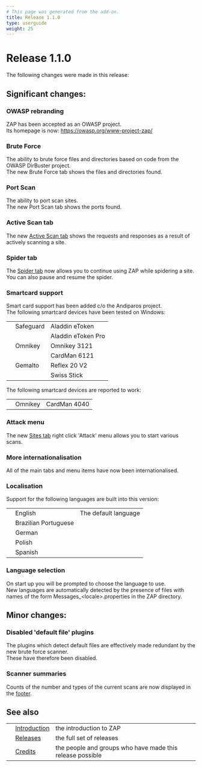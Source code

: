 ```yaml
---
# This page was generated from the add-on.
title: Release 1.1.0
type: userguide
weight: 25
---
```


# Release 1.1.0

The following changes were made in this release:

## Significant changes:

### OWASP rebranding

ZAP has been accepted as an OWASP project.  
Its homepage is now: https://owasp.org/www-project-zap/

### Brute Force

The ability to brute force files and directories based on code from the OWASP DirBuster project.   
The new Brute Force tab shows the files and directories found.

### Port Scan

The ability to port scan sites.   
The new Port Scan tab shows the ports found.

### Active Scan tab

The new [Active Scan tab](/docs/desktop/ui/tabs/ascan/) shows the requests and responses as a result of actively scanning a site.

### Spider tab

The [Spider tab](/docs/desktop/ui/tabs/spider/) now allows you to continue using ZAP while spidering a site.  
You can also pause and resume the spider.

### Smartcard support

Smart card support has been added c/o the Andiparos project.  
The following smartcard devices have been tested on Windows:

|   |           |                    |
|---|-----------|--------------------|
|   | Safeguard | Aladdin eToken     |
|   |           | Aladdin eToken Pro |
|   | Omnikey   | Omnikey 3121       |
|   |           | CardMan 6121       |
|   | Gemalto   | Reflex 20 V2       |
|   |           | Swiss Stick        |

The following smartcard devices are reported to work:

|   |         |              |
|---|---------|--------------|
|   | Omnikey | CardMan 4040 |

### Attack menu

The new [Sites tab](/docs/desktop/ui/tabs/sites/) right click 'Attack' menu allows you to start various scans.

### More internationalisation

All of the main tabs and menu items have now been internationalised.

### Localisation

Support for the following languages are built into this version:

|   |                      |                      |
|---|----------------------|----------------------|
|   | English              | The default language |
|   | Brazilian Portuguese |                      |
|   | German               |                      |
|   | Polish               |                      |
|   | Spanish              |                      |

### Language selection

On start up you will be prompted to choose the language to use.  
New languages are automatically detected by the presence of files with names of the form Messages_\<locale\>.properties in the ZAP directory.

## Minor changes:

### Disabled 'default file' plugins

The plugins which detect default files are effectively made redundant by the new brute force scanner.  
These have therefore been disabled.

### Scanner summaries

Counts of the number and types of the current scans are now displayed in the [footer](/docs/desktop/ui/footer/).

## See also

|   |                                     |                                                           |
|---|-------------------------------------|-----------------------------------------------------------|
|   | [Introduction](/docs/desktop/)      | the introduction to ZAP                                   |
|   | [Releases](/docs/desktop/releases/) | the full set of releases                                  |
|   | [Credits](/docs/desktop/credits/)   | the people and groups who have made this release possible |
